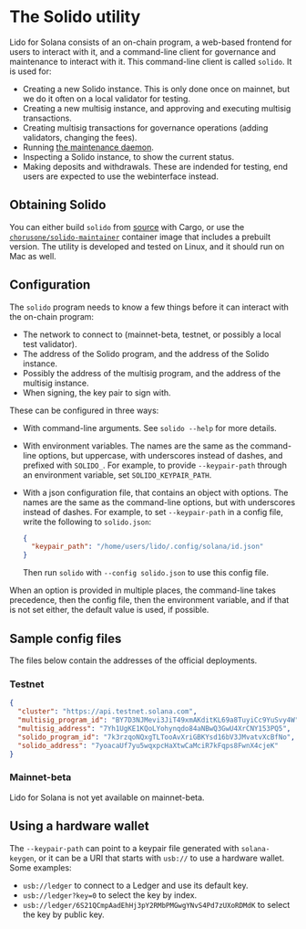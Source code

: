 # The Solido utility

Lido for Solana consists of an on-chain program, a web-based frontend for users
to interact with it, and a command-line client for governance and maintenance to
interact with it. This command-line client is called `solido`. It is used for:

 * Creating a new Solido instance. This is only done once on mainnet, but we do
   it often on a local validator for testing.
 * Creating a new multisig instance, and approving and executing multisig
   transactions.
 * Creating multisig transactions for governance operations (adding validators,
   changing the fees).
 * Running [the maintenance daemon](maintenance.md).
 * Inspecting a Solido instance, to show the current status.
 * Making deposits and withdrawals. These are indended for testing, end
   users are expected to use the webinterface instead.

## Obtaining Solido

You can either build `solido` from [source][source] with Cargo, or use the
[`chorusone/solido-maintainer`][dockerhub] container image that includes a
prebuilt version. The utility is developed and tested on Linux, and it should
run on Mac as well.

[source]: https://github.com/ChorusOne/solido
[dockerhub]: https://hub.docker.com/r/chorusone/solido-maintainer

## Configuration

The `solido` program needs to know a few things before it can interact with the
on-chain program:

 * The network to connect to (mainnet-beta, testnet, or possibly a local test
   validator).
 * The address of the Solido program, and the address of the Solido instance.
 * Possibly the address of the multisig program, and the address of the multisig
   instance.
 * When signing, the key pair to sign with.

These can be configured in three ways:

 * With command-line arguments. See `solido --help` for more details.
 * With environment variables. The names are the same as the command-line
   options, but uppercase, with underscores instead of dashes, and prefixed with
   `SOLIDO_`. For example, to provide `--keypair-path` through an environment
   variable, set `SOLIDO_KEYPAIR_PATH`.
 * With a json configuration file, that contains an object with options. The
   names are the same as the command-line options, but with underscores instead
   of dashes. For example, to set `--keypair-path` in a config file, write the
   following to `solido.json`:

   ```json
   {
     "keypair_path": "/home/users/lido/.config/solana/id.json"
   }
   ```

   Then run `solido` with `--config solido.json` to use this config file.

When an option is provided in multiple places, the command-line takes
precedence, then the config file, then the environment variable, and if that is
not set either, the default value is used, if possible.

## Sample config files

The files below contain the addresses of the official deployments.

### Testnet

```json
{
  "cluster": "https://api.testnet.solana.com",
  "multisig_program_id": "BY7D3NJMevi3JiT49xmAKditKL69a8TuyiCc9YuSvy4W",
  "multisig_address": "7Yh1UgKE1KQoLYohynqdo84aNBwQ3GwU4XrCNY153PQ5",
  "solido_program_id": "7k3rzqoNQxgTLTooAvXriGBKYsd16bV3JMvatvXcBfNo",
  "solido_address": "7yoacaUf7yu5wqxpcHaXtwCaMciR7kFqps8FwnX4cjeK"
}
```

### Mainnet-beta

Lido for Solana is not yet available on mainnet-beta.

## Using a hardware wallet

The `--keypair-path` can point to a keypair file generated with `solana-keygen`,
or it can be a URI that starts with `usb://` to use a hardware wallet. Some
examples:

 * `usb://ledger` to connect to a Ledger and use its default key.
 * `usb://ledger?key=0` to select the key by index.
 * `usb://ledger/6S21QCmpAadEhHj3pY2RMbPMGwgYNvS4Pd7zUXoRDMdK` to select the key
   by public key.
